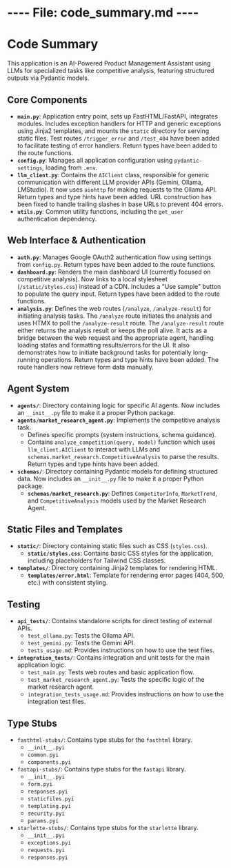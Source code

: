 # ---- File: code_summary.md ----

<!-- AI USE: This file provides a concise overview of the codebase structure. Keep it brief, focusing only on main components and their core functions. -->

# Code Summary

This application is an AI-Powered Product Management Assistant using LLMs for specialized tasks like competitive analysis, featuring structured outputs via Pydantic models.

## Core Components

-   **`main.py`**: Application entry point, sets up FastHTML/FastAPI, integrates modules. Includes exception handlers for HTTP and generic exceptions using Jinja2 templates, and mounts the `static` directory for serving static files. Test routes `/trigger_error` and `/test_404` have been added to facilitate testing of error handlers. Return types have been added to the route functions.
-   **`config.py`**: Manages all application configuration using `pydantic-settings`, loading from `.env`.
-   **`llm_client.py`**: Contains the `AIClient` class, responsible for generic communication with different LLM provider APIs (Gemini, Ollama, LMStudio). It now uses `aiohttp` for making requests to the Ollama API. Return types and type hints have been added. URL construction has been fixed to handle trailing slashes in base URLs to prevent 404 errors.
-   **`utils.py`**: Common utility functions, including the `get_user` authentication dependency.

## Web Interface & Authentication

-   **`auth.py`**: Manages Google OAuth2 authentication flow using settings from `config.py`. Return types have been added to the route functions.
-   **`dashboard.py`**: Renders the main dashboard UI (currently focused on competitive analysis). Now links to a local stylesheet (`/static/styles.css`) instead of a CDN. Includes a "Use sample" button to populate the query input. Return types have been added to the route functions.
-   **`analysis.py`**: Defines the web routes (`/analyze`, `/analyze-result`) for initiating analysis tasks. The `/analyze` route initiates the analysis and uses HTMX to poll the `/analyze-result` route. The `/analyze-result` route either returns the analysis result or keeps the poll alive. It acts as a bridge between the web request and the appropriate agent, handling loading states and formatting results/errors for the UI. It also demonstrates how to initiate background tasks for potentially long-running operations. Return types and type hints have been added. The route handlers now retrieve form data manually.

## Agent System

-   **`agents/`**: Directory containing logic for specific AI agents. Now includes an `__init__.py` file to make it a proper Python package.
-   **`agents/market_research_agent.py`**: Implements the competitive analysis task.
    -   Defines specific prompts (system instructions, schema guidance).
    *   Contains `analyze_competition(query, model)` function which uses `llm_client.AIClient` to interact with LLMs and `schemas.market_research.CompetitiveAnalysis` to parse the results. Return types and type hints have been added.
-   **`schemas/`**: Directory containing Pydantic models for defining structured data. Now includes an `__init__.py` file to make it a proper Python package.
    -   **`schemas/market_research.py`**: Defines `CompetitorInfo`, `MarketTrend`, and `CompetitiveAnalysis` models used by the Market Research Agent.

## Static Files and Templates

-   **`static/`**: Directory containing static files such as CSS (`styles.css`).
    -   **`static/styles.css`**: Contains basic CSS styles for the application, including placeholders for Tailwind CSS classes.
-   **`templates/`**: Directory containing Jinja2 templates for rendering HTML.
    -   **`templates/error.html`**: Template for rendering error pages (404, 500, etc.) with consistent styling.

## Testing

-   **`api_tests/`**: Contains standalone scripts for direct testing of external APIs.
    -   `test_ollama.py`: Tests the Ollama API.
    -   `test_gemini.py`: Tests the Gemini API.
    -   `tests_usage.md`: Provides instructions on how to use the test files.
-   **`integration_tests/`**: Contains integration and unit tests for the main application logic.
    -   `test_main.py`: Tests web routes and basic application flow.
    -   `test_market_research_agent.py`: Tests the specific logic of the market research agent.
    -   `integration_tests_usage.md`: Provides instructions on how to use the integration test files.

## Type Stubs

-   `fasthtml-stubs/`: Contains type stubs for the `fasthtml` library.
    -   `__init__.pyi`
    -   `common.pyi`
    -   `components.pyi`
-   `fastapi-stubs/`: Contains type stubs for the `fastapi` library.
    -   `__init__.pyi`
    -   `form.pyi`
    -   `responses.pyi`
    -   `staticfiles.pyi`
    -   `templating.pyi`
    -   `security.pyi`
    -   `params.pyi`
-   `starlette-stubs/`: Contains type stubs for the `starlette` library.
    -   `__init__.pyi`
    -   `exceptions.pyi`
    -   `requests.pyi`
    -   `responses.pyi`
